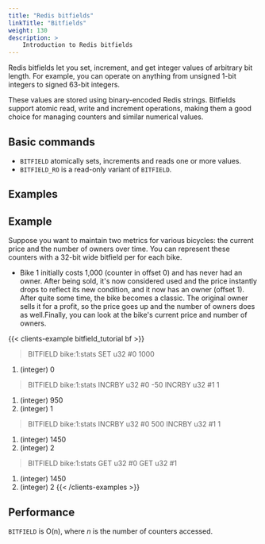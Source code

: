 ```yaml
---
title: "Redis bitfields"
linkTitle: "Bitfields"
weight: 130
description: >
    Introduction to Redis bitfields
---
```


Redis bitfields let you set, increment, and get integer values of arbitrary bit length.
For example, you can operate on anything from unsigned 1-bit integers to signed 63-bit integers.

These values are stored using binary-encoded Redis strings.
Bitfields support atomic read, write and increment operations, making them a good choice for managing counters and similar numerical values.


## Basic commands

* `BITFIELD` atomically sets, increments and reads one or more values.
* `BITFIELD_RO` is a read-only variant of `BITFIELD`.


## Examples

## Example

Suppose you want to maintain two metrics for various bicycles: the current price and the number of owners over time. You can represent these counters with a 32-bit wide bitfield per for each bike.

* Bike 1 initially costs 1,000 (counter in offset 0) and has never had an owner. After being sold, it's now considered used and the price instantly drops to reflect its new condition, and it now has an owner (offset 1). After quite some time, the bike becomes a classic. The original owner sells it for a profit, so the price goes up and the number of owners does as well.Finally, you can look at the bike's current price and number of owners.

{{< clients-example bitfield_tutorial bf >}}
> BITFIELD bike:1:stats SET u32 #0 1000
1) (integer) 0
> BITFIELD bike:1:stats INCRBY u32 #0 -50 INCRBY u32 #1 1
1) (integer) 950
2) (integer) 1
> BITFIELD bike:1:stats INCRBY u32 #0 500 INCRBY u32 #1 1
1) (integer) 1450
2) (integer) 2
> BITFIELD bike:1:stats GET u32 #0 GET u32 #1
1) (integer) 1450
2) (integer) 2
{{< /clients-examples >}}


## Performance

`BITFIELD` is O(n), where _n_ is the number of counters accessed.
